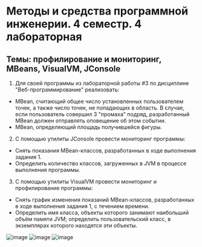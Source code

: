 # Методы и средства программной инженерии. 4 семестр. 4 лабораторная
## Темы: профилирование и мониторинг, MBeans, VisualVM, JConsole

1. Для своей программы из лабораторной работы #3 по дисциплине "Веб-программирование" реализовать:
* MBean, считающий общее число установленных пользователем точек, а также число точек, не попадающих в область. В случае, если пользователь совершил 3 "промаха" подряд, разработанный MBean должен отправлять оповещение об этом событии.
* MBean, определяющий площадь получившейся фигуры.
2. С помощью утилиты JConsole провести мониторинг программы:
* Снять показания MBean-классов, разработанных в ходе выполнения задания 1.
* Определить количество классов, загруженных в JVM в процессе выполнения программы.
3. С помощью утилиты VisualVM провести мониторинг и профилирование программы:
* Снять график изменения показаний MBean-классов, разработанных в ходе выполнения задания 1, с течением времени.
* Определить имя класса, объекты которого занимают наибольший объём памяти JVM; определить пользовательский класс, в экземплярах которого находятся эти объекты.

![image](https://user-images.githubusercontent.com/79102850/187289242-09e1fd25-c14a-40bf-a6df-c42bc6e8ad13.png)
![image](https://user-images.githubusercontent.com/79102850/187289270-ff505def-3e05-4ad2-bfca-623b72519f49.png)
![image](https://user-images.githubusercontent.com/79102850/187289340-d14b4f99-7895-4771-989c-3ef2b2d2c9d3.png)

